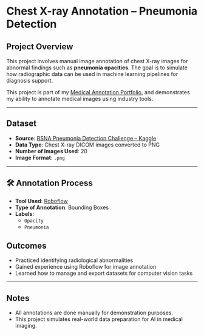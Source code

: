 # Chest X-ray Annotation – Pneumonia Detection

## Project Overview

This project involves manual image annotation of chest X-ray images for abnormal findings such as **pneumonia opacities**. The goal is to simulate how radiographic data can be used in machine learning pipelines for diagnosis support.

This project is part of my [Medical Annotation Portfolio](../..), and demonstrates my ability to annotate medical images using industry tools.

---

## Dataset

- **Source**: [RSNA Pneumonia Detection Challenge – Kaggle](https://www.kaggle.com/competitions/rsna-pneumonia-detection-challenge/data)
- **Data Type**: Chest X-ray DICOM images converted to PNG
- **Number of Images Used**: 20
- **Image Format**: `.png`

---

## 🛠️ Annotation Process

- **Tool Used**: [Roboflow](https://app.roboflow.com/)
- **Type of Annotation**: Bounding Boxes
- **Labels**:
  - `Opacity`
  - `Pneumonia`

## Outcomes

- Practiced identifying radiological abnormalities
- Gained experience using Roboflow for image annotation
- Learned how to manage and export datasets for computer vision tasks

---

## Notes

- All annotations are done manually for demonstration purposes.
- This project simulates real-world data preparation for AI in medical imaging.

